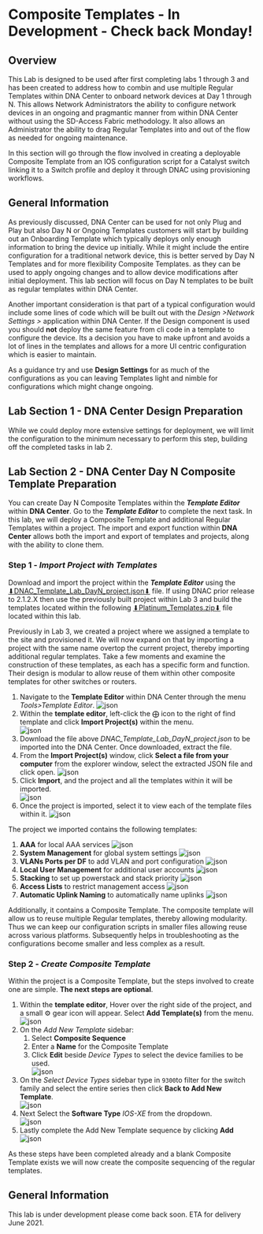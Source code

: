 # Composite Templates - In Development - Check back Monday!
## Overview
This Lab is designed to be used after first completing labs 1 through 3 and has been created to address how to combin and use multiple Regular Templates within DNA Center to onboard network devices at Day 1 through N. This allows Network Administrators the ability to configure network devices in an ongoing and pragmantic manner from within DNA Center without using the SD-Access Fabric methodology. It also allows an Administrator the ability to drag Regular Templates into and out of the flow as needed for ongoing maintenance.

In this section will go through the flow involved in creating a deployable Composite Template from an IOS configuration script for a Catalyst switch linking it to a Switch profile and deploy it through DNAC using provisioning workflows.

## General Information
As previously discussed, DNA Center can be used for not only Plug and Play but also Day N or Ongoing Templates customers will start by building out an Onboarding Template which typically deploys only enough information to bring the device up initially. While it might include the entire configuration for a traditional network device, this is better served by Day N Templates and for more flexibility Composite Templates. as they can be used to apply ongoing changes and to allow device modifications after initial deployment. This lab section will focus on Day N templates to be built as regular templates within DNA Center.

Another important consideration is that part of a typical configuration would include some lines of code which will be built out with the *Design >Network Settings >* application within DNA Center. If the Design component is used you should **not** deploy the same feature from cli code in a template to configure the device. Its a decision you have to make upfront and avoids a lot of lines in the templates and allows for a more UI centric configuration which is easier to maintain. 

As a guidance try and use **Design Settings** for as much of the configurations as you can leaving Templates light and nimble for configurations which might change ongoing.

## Lab Section 1 - DNA Center Design Preparation
While we could deploy more extensive settings for deployment, we will limit the configuration to the minimum necessary to perform this step, building off the completed tasks in lab 2.

## Lab Section 2 - DNA Center Day N Composite Template Preparation
You can create Day N Composite Templates within the ***Template Editor*** within **DNA Center**. Go to the ***Template Editor*** to complete the next task. In this lab, we will deploy a Composite Template and additional Regular Templates within a project.  The import and export function within **DNA Center** allows both the import and export of templates and projects, along with the ability to clone them.

### Step 1 - ***Import Project with Templates***
Download and import the project within the ***Template Editor*** using the <a href="https://minhaskamal.github.io/DownGit/#/home?url=https://github.com/kebaldwi/DNAC-TEMPLATES/blob/master/LABS/LAB4-Composite-Template/templates/2125templates/DNAC_Template_Lab_DayN_project.json">⬇︎DNAC_Template_Lab_DayN_project.json⬇︎</a> file. If using DNAC prior release to 2.1.2.X then use the previously built project within Lab 3 and build the templates located within the following <a href="https://minhaskamal.github.io/DownGit/#/home?url=https://github.com/kebaldwi/DNAC-TEMPLATES/blob/master/LABS/LAB4-Composite-Template/templates/Platinum_Templates.zip">⬇︎Platinum_Templates.zip⬇︎</a> file located within this lab. 

Previously in Lab 3, we created a project where we assigned a template to the site and provisioned it. We will now expand on that by importing a project with the same name overtop the current project, thereby importing additional regular templates. Take a few moments and examine the construction of these templates, as each has a specific form and function. Their design is modular to allow reuse of them within other composite templates for other switches or routers.

1. Navigate to the **Template Editor** within DNA Center through the menu *Tools>Template Editor*.
   ![json](./images/DNAC-NavigateTemplate.png?raw=true "Import JSON")
2. Within the **template editor**, left-click the ⨁ icon to the right of find template and click **Import Project(s)** within the menu.  
   ![json](./images/DNAC-ProjectImportBegin.png?raw=true "Import JSON")
3. Download the file above *DNAC_Template_Lab_DayN_project.json* to be imported into the DNA Center. Once downloaded, extract the file.
4. From the **Import Project(s)** window, click **Select a file from your computer** from the explorer window, select the extracted JSON file and click open. 
   ![json](./images/DNAC-ProjectSelect.png?raw=true "Import JSON")
5. Click **Import**, and the project and all the templates within it will be imported.   
   ![json](./images/DNAC-ProjectImport.png?raw=true "Import JSON")
6. Once the project is imported, select it to view each of the template files within it.
   ![json](./images/DNAC-ProjectFiles.png?raw=true "Import JSON")
 
The project we imported contains the following templates:
1. **AAA** for local AAA services
   ![json](./images/DNAC-Project-AAA-Template.png?raw=true "Import JSON")
2. **System Management** for global system settings
   ![json](./images/DNAC-Project-SysMgmt-Template.png?raw=true "Import JSON")
3. **VLANs Ports per DF** to add VLAN and port configuration
   ![json](./images/DNAC-Project-PortAssign-Template.png?raw=true "Import JSON")
4. **Local User Management** for additional user accounts
   ![json](./images/DNAC-Project-USR-Template.png?raw=true "Import JSON")
5. **Stacking** to set up powerstack and stack priority
   ![json](./images/DNAC-Project-Stacking-Template.png?raw=true "Import JSON")
6. **Access Lists** to restrict management access
   ![json](./images/DNAC-Project-ACL-Template.png?raw=true "Import JSON")
7. **Automatic Uplink Naming** to automatically name uplinks 
   ![json](./images/DNAC-Project-AUN-Template.png?raw=true "Import JSON")

Additionally, it contains a Composite Template. The composite template will allow us to reuse multiple Regular templates, thereby allowing modularity. Thus we can keep our configuration scripts in smaller files allowing reuse across various platforms. Subsequently helps in troubleshooting as the configurations become smaller and less complex as a result.

### Step 2 - ***Create Composite Template***
Within the project is a Composite Template, but the steps involved to create one are simple. **The next steps are optional**.

1. Within the **template editor**, Hover over the right side of the project, and a small ⚙ gear icon will appear. Select **Add Template(s)** from the menu.     
   ![json](./images/DNAC-CompositeCreate.png?raw=true "Import JSON")
2. On the *Add New Template* sidebar:
   1. Select **Composite Sequence**
   2. Enter a **Name** for the Composite Template
   3. Click **Edit** beside *Device Types* to select the device families to be used.   
      ![json](./images/DNAC-CompositeDefine.png?raw=true "Import JSON")
3. On the *Select Device Types* sidebar type in `9300`to filter for the switch family and select the entire series then click **Back to Add New Template**.         
   ![json](./images/DNAC-CompositeDevices.png?raw=true "Import JSON")
4. Next Select the **Software Type** *IOS-XE* from the dropdown.    
   ![json](./images/DNAC-CompositeOS.png?raw=true "Import JSON")
5. Lastly complete the Add New Template sequence by clicking **Add**    
   ![json](./images/DNAC-CompositeAdd.png?raw=true "Import JSON")

As these steps have been completed already and a blank Composite Template exists we will now create the composite sequencing of the regular templates.




## General Information
This lab is under development please come back soon. ETA for delivery June 2021.


